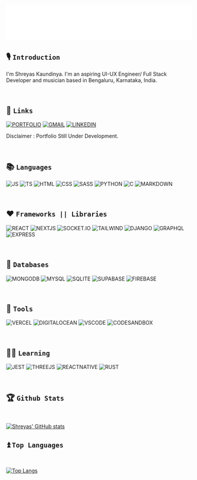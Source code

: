 ![HI](helloworld.gif)

## 🎙️ `Introduction`

I'm Shreyas Kaundinya. I'm an aspiring UI-UX Engineer/ Full Stack Developer and
musician based in Bengaluru, Karnataka, India.

<br/>

## 🔗 `Links`

[![PORTFOLIO](https://img.shields.io/badge/website-000000?style=for-the-badge&logo=About.me&logoColor=white)](https://shreyaskaundinya.tech)
[![GMAIL](https://img.shields.io/badge/Gmail-D14836?style=for-the-badge&logo=gmail&logoColor=white)](mailto:shreyassk08@gmail.com)
[![LINKEDIN](https://img.shields.io/badge/LinkedIn-0077B5?style=for-the-badge&logo=linkedin&logoColor=white)](https://www.linkedin.com/in/shreyas-kaundinya)

Disclaimer : Portfolio Still Under Development.

<br/>

## 📚 `Languages`

![JS](https://img.shields.io/badge/JavaScript-323330?style=for-the-badge&logo=javascript&logoColor=F7DF1E)
![TS](https://img.shields.io/badge/TypeScript-007ACC?style=for-the-badge&logo=typescript&logoColor=white)
![HTML](https://img.shields.io/badge/HTML5-E34F26?style=for-the-badge&logo=html5&logoColor=white)
![CSS](https://img.shields.io/badge/CSS3-1572B6?style=for-the-badge&logo=css3&logoColor=white)
![SASS](https://img.shields.io/badge/Sass-CC6699?style=for-the-badge&logo=sass&logoColor=white)
![PYTHON](https://img.shields.io/badge/Python-FFD43B?style=for-the-badge&logo=python&logoColor=darkgreen)
![C](https://img.shields.io/badge/C-00599C?style=for-the-badge&logo=c&logoColor=white)
![MARKDOWN](https://img.shields.io/badge/Markdown-000000?style=for-the-badge&logo=markdown&logoColor=white)

<br/>

## ♥️ `Frameworks || Libraries`

![REACT](https://img.shields.io/badge/React-20232A?style=for-the-badge&logo=react&logoColor=61DAFB)
![NEXTJS](https://img.shields.io/badge/next.js-000000?style=for-the-badge&logo=nextdotjs&logoColor=white)
![SOCKET.IO](https://img.shields.io/badge/Socket.io-010101?&style=for-the-badge&logo=Socket.io&logoColor=white)
![TAILWIND](https://img.shields.io/badge/Tailwind_CSS-38B2AC?style=for-the-badge&logo=tailwind-css&logoColor=white)
![DJANGO](https://img.shields.io/badge/Django-092E20?style=for-the-badge&logo=django&logoColor=green)
![GRAPHQL](https://img.shields.io/badge/GraphQl-E10098?style=for-the-badge&logo=graphql&logoColor=white)
![EXPRESS](https://img.shields.io/badge/Express.js-000000?style=for-the-badge&logo=express&logoColor=white)

<br/>

## 🔑 `Databases`

![MONGODB](https://img.shields.io/badge/MongoDB-white?style=for-the-badge&logo=mongodb&logoColor=4EA94B)
![MYSQL](https://img.shields.io/badge/MySQL-00000F?style=for-the-badge&logo=mysql&logoColor=white)
![SQLITE](https://img.shields.io/badge/SQLite-07405E?style=for-the-badge&logo=sqlite&logoColor=white)
![SUPABASE](https://img.shields.io/badge/Supabase-181818?style=for-the-badge&logo=supabase&logoColor=white)
![FIREBASE](https://img.shields.io/badge/firebase-ffca28?style=for-the-badge&logo=firebase&logoColor=black)

<br/>

## 🔧 `Tools`

![VERCEL](https://img.shields.io/badge/Vercel-000000?style=for-the-badge&logo=vercel&logoColor=white)
![DIGITALOCEAN](https://img.shields.io/badge/Digital_Ocean-0080FF?style=for-the-badge&logo=DigitalOcean&logoColor=white)
![VSCODE](https://img.shields.io/badge/Visual_Studio_Code-0078D4?style=for-the-badge&logo=visual%20studio%20code&logoColor=white)
![CODESANDBOX](https://img.shields.io/badge/Codesandbox-000000?style=for-the-badge&logo=CodeSandbox&logoColor=white)

<br/>

## 👨‍💻 `Learning`

![JEST](https://img.shields.io/badge/Jest-C21325?style=for-the-badge&logo=jest&logoColor=white)
![THREEJS](https://img.shields.io/badge/ThreeJs-black?style=for-the-badge&logo=three.js&logoColor=white)
![REACTNATIVE](https://img.shields.io/badge/React_Native-20232A?style=for-the-badge&logo=react&logoColor=61DAFB)
![RUST](https://img.shields.io/badge/Rust-black?style=for-the-badge&logo=rust&logoColor=#E57324)

<br/>

## 🏆 `Github Stats`

<br/>

[![Shreyas' GitHub stats](https://github-readme-stats.vercel.app/api?username=shreyaskaundinya&theme=chartreuse-dark&show_icons=1&count_private=true)](https://github.com/shreyaskaundinya/github-readme-stats)

## ⏫ `Top Languages`

<br/>

[![Top Langs](https://github-readme-stats.vercel.app/api/top-langs/?username=shreyaskaundinya&layout=compact)](https://github.com/shreyaskaundinya/github-readme-stats)
